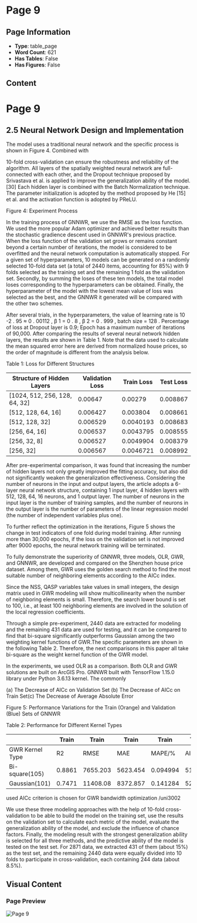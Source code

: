 # Page 9

## Page Information

- **Type**: table_page
- **Word Count**: 621
- **Has Tables**: False
- **Has Figures**: False

## Content

# Page 9

## 2.5 Neural Network Design and Implementation

The model uses a traditional neural network and the specific process is shown in Figure 4. Combined with

10-fold cross-validation can ensure the robustness and reliability of the algorithm. All layers of the spatially weighted neural network are full-connected with each other, and the Dropout technique proposed by Srivastava et al. is applied to improve the generalization ability of the model. [30] Each hidden layer is combined with the Batch Normalization technique. The parameter initialization is adopted by the method proposed by He [15] et al. and the activation function is adopted by PReLU.

Figure 4: Experiment Process

<!-- image -->

In the training process of GNNWR, we use the RMSE as the loss function. We used the more popular Adam optimizer and achieved better results than the stochastic gradience descent used in GNNWR's previous practice. When the loss function of the validation set grows or remains constant beyond a certain number of iterations, the model is considered to be overfitted and the neural network computation is automatically stopped. For a given set of hyperparameters, 10 models can be generated on a randomly selected 10-fold data set (a total of 2440 items, accounting for 85%) with 9 folds selected as the training set and the remaining 1 fold as the validation set. Secondly, by summing the loses of these ten models, the total model loses corresponding to the hyperparameters can be obtained. Finally, the hyperparameter of the model with the lowest mean value of loss was selected as the best, and the GNNWR it generated will be compared with the other two schemes.

After several trials, in the hyperparameters, the value of learning rate is 10 -2 . 95 ≈ 0 . 00112 , β 1 = 0 . 8 , β 2 = 0 . 999 , batch size = 128 . Percentage of loss at Dropout layer is 0.9; Epoch has a maximum number of iterations of 90,000. After comparing the results of several neural network hidden layers, the results are shown in Table 1. Note that the data used to calculate the mean squared error here are derived from normalized house prices, so the order of magnitude is different from the analysis below.

Table 1: Loss for Different Structures

| Structure of Hidden Layers    |   Validation Loss |   Train Loss |   Test Loss |
|-------------------------------|-------------------|--------------|-------------|
| [1024, 512, 256, 128, 64, 32] |          0.00647  |    0.00279   |    0.008867 |
| [512, 128, 64, 16]            |          0.006427 |    0.003804  |    0.008661 |
| [512, 128, 32]                |          0.006529 |    0.0040193 |    0.008683 |
| [256, 64, 16]                 |          0.006537 |    0.0043795 |    0.008555 |
| [256, 32, 8]                  |          0.006527 |    0.0049904 |    0.008379 |
| [256, 32]                     |          0.006567 |    0.0046721 |    0.008992 |

After pre-experimental comparison, it was found that increasing the number of hidden layers not only greatly improved the fitting accuracy, but also did not significantly weaken the generalization effectiveness. Considering the number of neurons in the input and output layers, the article adopts a 6-layer neural network structure, containing 1 input layer, 4 hidden layers with 512, 128, 64, 16 neurons, and 1 output layer. The number of neurons in the input layer is the number of training samples, and the number of neurons in the output layer is the number of parameters of the linear regression model (the number of independent variables plus one).

To further reflect the optimization in the iterations, Figure 5 shows the change in test indicators of one fold during model training. After running more than 30,000 epochs, if the loss on the validation set is not improved after 9000 epochs, the neural network training will be terminated.

To fully demonstrate the superiority of GNNWR, three models, OLR, GWR, and GNNWR, are developed and compared on the Shenzhen house price dataset. Among them, GWR uses the golden search method to find the most suitable number of neighboring elements according to the AICc index.

Since the NSS, QASP variables take values in small integers, the design matrix used in GWR modeling will show multicollinearity when the number of neighboring elements is small. Therefore, the search lower bound is set to 100, i.e., at least 100 neighboring elements are involved in the solution of the local regression coefficients.

Through a simple pre-experiment, 2440 data are extracted for modeling and the remaining 431 data are used for testing, and it can be compared to find that bi-square significantly outperforms Gaussian among the two weighting kernel functions of GWR.The specific parameters are shown in the following Table 2. Therefore, the next comparisons in this paper all take bi-square as the weight kernel function of the GWR model.

In the experiments, we used OLR as a comparison. Both OLR and GWR solutions are built on ArcGIS Pro. GNNWR built with TensorFlow 1.15.0 library under Python 3.6.13 kernel. The commonly

(a) The Decrease of AICc on Validation Set (b) The Decrease of AICc on Train Set(c) The Decrease of Average Absolute Error

<!-- image -->

Figure 5: Performance Variations for the Train (Orange) and Validation (Blue) Sets of GNNWR

<!-- image -->

Table 2: Performance for Different Kernel Types

|                 | Train   | Train    | Train    | Train    | Train   | Train                   | Test   | Test                    |
|-----------------|---------|----------|----------|----------|---------|-------------------------|--------|-------------------------|
| GWR Kernel Type | R2      | RMSE     | MAE      | MAPE/%   | AICc    | Correlation Coefficient | R2     | Correlation Coefficient |
| Bi-square(105)  | 0.8861  | 7655.203 | 5623.454 | 0.094994 | 51842.0 | 0.941789                | 0.7935 | 0.892818                |
| Gaussian(101)   | 0.7471  | 11408.08 | 8372.857 | 0.141284 | 52790.3 | 0.865382                | 0.6120 | 0.783185                |

used AICc criterion is chosen for GWR bandwidth optimization /uni3002

We use these three modeling approaches with the help of 10-fold cross-validation to be able to build the model on the training set, use the results on the validation set to calculate each metric of the model, evaluate the generalization ability of the model, and exclude the influence of chance factors. Finally, the modeling result with the strongest generalization ability is selected for all three methods, and the predictive ability of the model is tested on the test set. For 2871 data, we extracted 431 of them (about 15%) as the test set, and the remaining 2440 data were equally divided into 10 folds to participate in cross-validation, each containing 244 data (about 8.5%).

## Visual Content

### Page Preview

![Page 9](/projects/llms/images/2202.04358v1_page_9.png)
